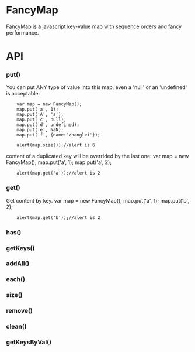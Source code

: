 FancyMap
========

FancyMap is a javascript key-value map with sequence orders and fancy performance.


API
=======

### put()
You can put ANY type of value into this map, even a 'null' or an 'undefined' is acceptable:

        var map = new FancyMap();
        map.put('a', 1);
        map.put('A', 'a');
        map.put('c', null);
        map.put('d', undefined);
        map.put('e', NaN);
        map.put('f', {name:'zhanglei'});
        
        alert(map.size());//alert is 6

content of a duplicated key will be overrided by the last one:
        var map = new FancyMap();
        map.put('a', 1);
        map.put('a', 2);
        
        alert(map.get('a'));//alert is 2




### get()
Get content by key.
        var map = new FancyMap();
        map.put('a', 1);
        map.put('b', 2);
        
        alert(map.get('b'));//alert is 2


### has()
### getKeys()
### addAll()
### each()
### size()
### remove()
### clean()
### getKeysByVal()
